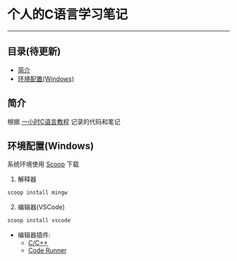 # 个人的C语言学习笔记
---

## 目录(待更新)

- [简介](#简介)
- [环境配置(Windows)](#环境配置windows)

## 简介

根据 [一小时C语言教程](https://www.bilibili.com/video/BV1Q142147VL?spm_id_from=333.788.videopod.sections&vd_source=0289a35d07c2faa0bf147dfa63825b87) 记录的代码和笔记

## 环境配置(Windows)
系统环境使用 [Scoop](https://github.com/ScoopInstaller/Scoop) 下载
1. 解释器
```Powershell
scoop install mingw
```
2. 编辑器(VSCode)
```Powershell
scoop install vscode
```
- 编辑器插件: 
    + [C/C++](https://github.com/microsoft/vscode-cpptools)
    + [Code Runner](https://github.com/formulahendry/vscode-code-runner)